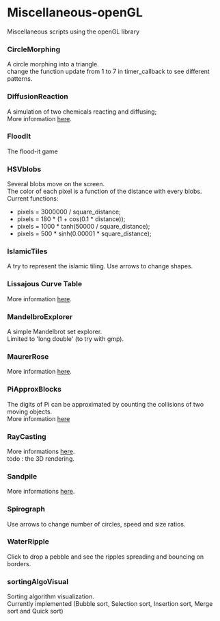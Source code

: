 # Miscellaneous-openGL
Miscellaneous scripts using the openGL library  

### CircleMorphing
A circle morphing into a triangle.  
change the function update from 1 to 7 in timer_callback to see different patterns.  

### DiffusionReaction
A simulation of two chemicals reacting and diffusing;  
More information [here](http://karlsims.com/rd.html).  

### FloodIt
The flood-it game  

### HSVblobs
Several blobs move on the screen.  
The color of each pixel is a function of the distance with every blobs.  
Current functions:
 - pixels = 3000000 / square_distance;
 - pixels = 180 * (1 + cos(0.1 * distance));
 - pixels = 1000 * tanh(50000 / square_distance);
 - pixels = 500 * sinh(0.00001 * square_distance);

### IslamicTiles
A try to represent the islamic tiling. Use arrows to change shapes.  

### Lissajous Curve Table
More information [here](https://en.wikipedia.org/wiki/Lissajous_curve).  

### MandelbroExplorer
A simple Mandelbrot set explorer.  
Limited to 'long double' (to try with gmp).  

### MaurerRose
More information [here](https://en.wikipedia.org/wiki/Maurer_rose).

### PiApproxBlocks
The digits of Pi can be approximated by counting the collisions of two moving objects.  
More information [here](https://shreevatsa.wordpress.com/2014/06/23/colliding-balls-approximate-pi/)

### RayCasting
More informations [here](https://en.wikipedia.org/wiki/Ray_casting).  
todo : the 3D rendering.

### Sandpile
More informations [here](https://en.wikipedia.org/wiki/Abelian_sandpile_model).

### Spirograph
Use arrows to change number of circles, speed and size ratios.

### WaterRipple
Click to drop a pebble and see the ripples spreading and bouncing on borders.

### sortingAlgoVisual
Sorting algorithm visualization.  
Currently implemented (Bubble sort, Selection sort, Insertion sort, Merge sort and Quick sort)
